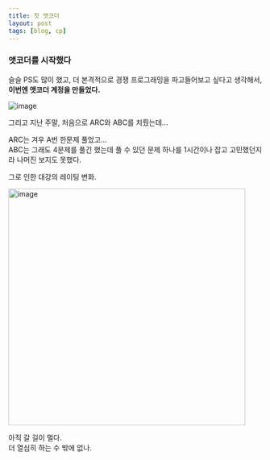 ```yaml
---
title: 첫 앳코더
layout: post
tags: [blog, cp]
---
```

### 앳코더를 시작했다
슬슬 PS도 많이 했고, 더 본격적으로 경쟁 프로그래밍을 파고들어보고 싶다고 생각해서,  
**이번엔 앳코더 계정을 만들었다.**

![image](https://user-images.githubusercontent.com/43718966/231017289-a107247e-cf9f-486d-b1c1-297312502801.png)

그리고 지난 주말, 처음으로 ARC와 ABC를 치뤘는데...

ARC는 겨우 A번 한문제 풀었고...  
ABC는 그래도 4문제를 풀긴 했는데 풀 수 있던 문제 하나를 1시간이나 잡고 고민했던지라 나머진 보지도 못했다.

그로 인한 대강의 레이팅 변화.

<img width="470" alt="image" src="https://user-images.githubusercontent.com/43718966/231017432-d38ee4b3-be0f-4c7c-b398-d14123660c7a.png">

아직 갈 길이 멀다.  
더 열심히 하는 수 밖에 없나.
